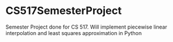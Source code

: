 # CS517SemesterProject
Semester Project done for CS 517. Will implement piecewise linear interpolation and least squares approximation in Python
